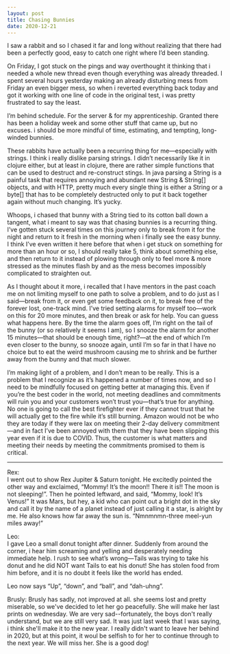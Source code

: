 ```yaml
---
layout: post
title: Chasing Bunnies
date: 2020-12-21
---
```


I saw a rabbit and so I chased it far and long without realizing that there had been a perfectly good, easy to catch one right where I’d been standing.  

On Friday, I got stuck on the pings and way overthought it thinking that i needed a whole new thread even though everything was already threaded.  I spent several hours yesterday making an already disturbing mess from Friday an even bigger mess, so when i reverted everything back today and got it working with one line of code in the original test, i was pretty frustrated to say the least. 

I’m behind schedule.  For the server & for my apprenticeship.   Granted there has been a holiday week and some other stuff that came up, but no excuses. i should be more mindful of time, estimating, and tempting, long-winded bunnies.  

These rabbits have actually been a recurring thing for me—especially with strings.  I think i really dislike parsing strings.  I didn’t necessarily like it in clojure either, but at least in clojure, there are rather simple functions that can be used to destruct and re-construct stings.  In java parsing a String is a painful task that requires annoying and abundant new String & String[] objects, and with HTTP, pretty much every single thing is either a String or a byte[] that has to be completely destructed only to put it back together again without much changing.  It’s yucky.  

Whoops, i chased that bunny with a String tied to its cotton ball down a tangent, what i meant to say was that chasing bunnies is a recurring thing.  I’ve gotten stuck several times on this journey only to break from it for the night and return to it fresh in the morning when i finally see the easy bunny.  I think I’ve even written it here before that when i get stuck on something for more than an hour or so, I should really take 5, think about something else, and then return to it instead of plowing through only to feel more & more stressed as the minutes flash by and as the mess becomes impossibly complicated to straighten out.  

As I thought about it more, i recalled that I have mentors in the past coach me on not limiting myself to one path to solve a problem, and to do just as I said—break from it, or even get some feedback on it, to break free of the forever lost, one-track mind.  I’ve tried setting alarms for myself too—work on this for 20 more minutes, and then break or ask for help.  You can guess what happens here.  By the time the alarm goes off, I’m right on the tail of the bunny (or so relatively it seems I am), so I snooze the alarm for another 15 minutes—that should be enough time, right?—at the end of which I’m even closer to the bunny, so snooze again, until I’m so far in that I have no choice but to eat the weird mushroom causing me to shrink and be further away from the bunny and that much slower.

I’m making light of a problem, and I don’t mean to be really.  This is a problem that I recognize as it’s happened a number of times now, and so I need to be mindfully focused on getting better at managing this.  Even if you’re the best coder in the world, not meeting deadlines and commitments will ruin you and your customers won’t trust you—that’s true for anything.  No one is going to call the best firefighter ever if they cannot trust that he will actually get to the fire while it’s still burning.  Amazon would not be who they are today if they were lax on meeting their 2-day delivery commitment—and in fact I’ve been annoyed with them that they have been slipping this year even if it is due to COVID.  Thus, the customer is what matters and meeting their needs by meeting the commitments promised to them is critical.

***
Rex:  
I went out to show Rex Jupiter & Saturn tonight.  He excitedly pointed the other way and exclaimed, “Mommy!  It’s the moon!!  There it is!! The moon is not sleeping!”.  Then he pointed leftward, and said, “Mommy, look!  It’s Venus!”  It was Mars, but hey, a kid who can point out a bright dot in the sky and call it by the name of a planet instead of just calling it a star, is alright by me.  He also knows how far away the sun is.  “Nmnmnmn-three meel-yun miles away!”

Leo:  
I gave Leo a small donut tonight after dinner.  Suddenly from around the corner, i hear him screaming and yelling and desperately needing immediate help.  I rush to see what’s wrong—Tails was trying to take his donut and he did NOT want Tails to eat his donut!  She has stolen food from him before, and it is no doubt it feels like the world has ended.  

Leo now says “Up”, “down”, and “ball”, and “dah-uhng”.

Brusly: 
Brusly has sadly, not improved at all.  she seems lost and pretty miserable, so we've decided to let her go peacefully.  She will make her last prints on wednesday.  We are very sad--fortunately, the boys don't really understand, but we are still very sad.  It was just last week that I was saying, i think she'll make it to the new year.  I really didn't want to leave her behind in 2020, but at this point, it woul be selfish to for her to continue through to the next year.  We will miss her.  She is a good dog!